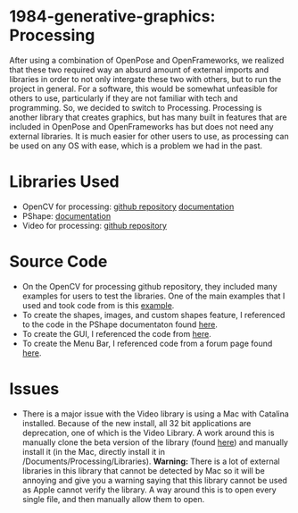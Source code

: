 # 1984-generative-graphics: Processing
After using a combination of OpenPose and OpenFrameworks, we realized that these two required way an absurd amount of external imports
and libraries in order to not only intergate these two with others, but to run the project in general. For a software, this would
be somewhat unfeasible for others to use, particularly if they are not familiar with tech and programming. So, we decided to 
switch to Processing. Processing is another library that creates graphics, but has many built in features that are included in 
OpenPose and OpenFrameworks has but does not need any external libraries. It is much easier for other users to use, as processing can be
used on any OS with ease, which is a problem we had in the past.

# Libraries Used
- OpenCV for processing: [github repository](https://github.com/atduskgreg/opencv-processing) [documentation](http://atduskgreg.github.io/opencv-processing/reference/)
- PShape: [documentation](https://processing.github.io/processing-javadocs/core/processing/core/PShape.html)
- Video for processing: [github repository](https://github.com/processing/processing-video)

# Source Code
- On the OpenCV for processing github repository, they included many examples for users to test the libraries. One of the main examples
that I used and took code from is this [example](https://github.com/atduskgreg/opencv-processing/tree/master/examples/LiveCamTest).
- To create the shapes, images, and custom shapes feature, I referenced to the code in the PShape documentaton found [here](https://processing.org/tutorials/pshape/).
- To create the GUI, I referenced the code from [here](https://www.kasperkamperman.com/blog/processing-code/controlp5-library-example1/).
- To create the Menu Bar, I referenced code from a forum page found [here](https://forum.processing.org/two/discussion/12202/is-there-a-way-to-associate-a-menu-bar-with-the-sketch-frame).

# Issues
- There is a major issue with the Video library is using a Mac with Catalina installed. Because of the new install, all 32 bit applications
are deprecation, one of which is the Video Library. A work around this is manually clone the beta version of the library (found [here](https://github.com/processing/processing-video/releases/tag/r6-v2.0-beta4))
and manually install it (in the Mac, directly install it in /Documents/Processing/Libraries). **Warning:** There is a lot of external
libraries in this library that cannot be detected by Mac so it will be annoying and give you a warning saying that this library cannot be
used as Apple cannot verify the library. A way around this is to open every single file, and then manually allow them to open.
